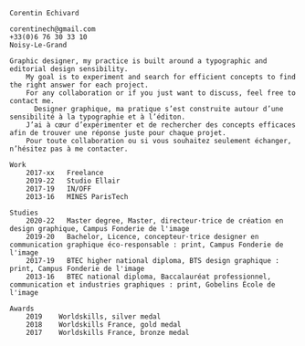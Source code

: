     Corentin Echivard
    
    corentinech@gmail.com
    +33(0)6 76 30 33 10
    Noisy-Le-Grand
    
    Graphic designer, my practice is built around a typographic and editorial design sensibility. 
        My goal is to experiment and search for efficient concepts to find the right answer for each project. 
        For any collaboration or if you just want to discuss, feel free to contact me.
          Designer graphique, ma pratique s’est construite autour d’une sensibilité à la typographie et à l’éditon. 
        J’ai à cœur d’expérimenter et de rechercher des concepts efficaces afin de trouver une réponse juste pour chaque projet. 
        Pour toute collaboration ou si vous souhaitez seulement échanger, n’hésitez pas à me contacter.
        
    Work
        2017-xx   Freelance
        2019-22   Studio Ellair
        2017-19   IN/OFF
        2013-16   MINES ParisTech
        
    Studies
        2020-22   Master degree, Master, directeur·trice de création en design graphique, Campus Fonderie de l'image
        2019-20   Bachelor, Licence, concepteur·trice designer en communication graphique éco-responsable : print, Campus Fonderie de l'image
        2017-19   BTEC higher national diploma, BTS design graphique : print, Campus Fonderie de l'image
        2013-16   BTEC national diploma, Baccalauréat professionnel, communication et industries graphiques : print, Gobelins École de l'image
        
    Awards
        2019    Worldskills, silver medal
        2018    Worldskills France, gold medal
        2017    Worldskills France, bronze medal
